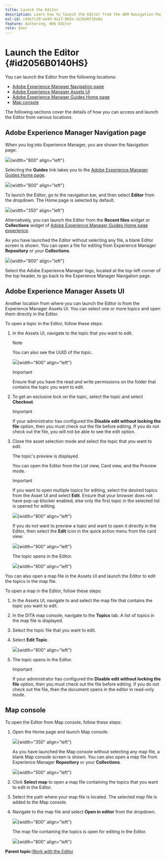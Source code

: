 ```yaml
---
title: Launch the Editor
description: Learn how to launch the Editor from the AEM Navigation Page, AEM Assets UI, and DITA map Console in AEM Guides.
exl-id: cdde7c29-ee49-4e17-902e-1e2bd6f32e8a
feature: Authoring, Web Editor
role: User
---
```

# Launch the Editor {#id2056B0140HS}

You can launch the Editor from the following locations:

- [Adobe Experience Manager Navigation page](#adobe-experience-manager-navigation-page)
- [Adobe Experience Manager Assets UI](#adobe-experience-manager-assets-ui)
- [Adobe Experience Manager Guides Home page](#home-page)
- [Map console](#map-console)

The following sections cover the details of how you can access and launch the Editor from various locations.

## Adobe Experience Manager Navigation page 

When you log into Experience Manager, you are shown the Navigation page:

![](images/web-editor-from-navigation-page.png){width="800" align="left"}

Selecting the **Guides** link takes you to the [Adobe Experience Manager Guides Home page](./intro-home-page.md).

![](images/aem-home-page.png){width="800" align="left"}

To launch the Editor, go to the navigation bar, and then select **Editor** from the dropdown. The Home page is selected by default.

![](images/editor-home-page-dropdown.png){width="350" align="left"}

Alternatively, you can launch the Editor from the **Recent files** widget or **Collections** widget of [Adobe Experience Manager Guides Home page experience](./intro-home-page.md).

As you have launched the Editor without selecting any file, a blank Editor screen is shown. You can open a file for editing from Experience Manager **Repository** or your **Collections**.

![](images/web-editor-launch-page.png){width="800" align="left"}

Select the Adobe Experience Manager logo, located at the top-left corner of the top header, to go back to the Experience Manager Navigation page. 


## Adobe Experience Manager Assets UI 

Another location from where you can launch the Editor is from the Experience Manager Assets UI. You can select one or more topics and open them directly in the Editor. 

To open a topic in the Editor, follow these steps:

1.  In the Assets UI, navigate to the topic that you want to edit.

    >[!NOTE]
    >
    > You can also see the UUID of the topic.

    ![](images/assets_ui_with_uuid_cs.png){width="800" align="left"}

    >[!IMPORTANT]
    >
    > Ensure that you have the read and write permissions on the folder that contains the topic you want to edit.

1.  To get an exclusive lock on the topic, select the topic and select **Checkout**.

    >[!IMPORTANT]
    >
    > If your administrator has configured the **Disable edit without locking the file** option, then you must check out the file before editing. If you do not check out the file, you will not be able to see the edit option.

1.  Close the asset selection mode and select the topic that you want to edit.

    The topic's preview is displayed.

    You can open the Editor from the List view, Card view, and the Preview mode.

    >[!IMPORTANT]
    >
    > If you want to open multiple topics for editing, select the desired topics from the Asset UI and select **Edit**. Ensure that your browser does not have pop-up blocker enabled, else only the first topic in the selected list is opened for editing.

    ![](images/edit-from-preview_cs.png){width="800" align="left"}

    If you do not want to preview a topic and want to open it directly in the Editor, then select the **Edit** icon in the quick action menu from the card view:

    ![](images/edit-topic-from-quick-action_cs.png){width="800" align="left"}

    The topic opens in the Editor.

    ![](images/edit-mode.png){width="800" align="left"}

You can also open a map file in the Assets UI and launch the Editor to edit the topics in the map file.  

To open a map in the Editor, follow these steps:

1. In the Assets UI, navigate to and select the map file that contains the topic you want to edit. 
1. In the DITA map console, navigate to the **Topics** tab. A list of topics in the map file is displayed. 
1. Select the topic file that you want to edit.
1. Select **Edit Topic**.

    ![](images/edit-topics-map-console_cs.png){width="800" align="left"}

1.  The topic opens in the Editor.

    >[!IMPORTANT]
    >
    > If your administrator has configured the **Disable edit without locking the file** option, then you must check out the file before editing. If you do not check out the file, then the document opens in the editor in read-only mode.

## Map console 

To open the Editor from Map console, follow these steps:

1. Open the Home page and launch Map console. 

    ![](images/editor-map-console-dropdown.png){width="350" align="left"}

    As you have launched the Map console without selecting any map file, a blank Map console screen is shown. You can also open a map file from Experience Manager **Repository** or your **Collections**.

    ![](images/launch-map-console.png){width="500" align="left"}

1. Click **Select map** to open a map file containing the topics that you want to edit in the Editor.
1. Select the path where your map file is located. The selected map file is added to the Map console. 
1. Navigate to the map file and select **Open in editor** from the dropdown. 

    ![](images/map-console-open-in-editor.png){width="800" align="left"}

    The map file containing the topics is open for editing in the Editor.

    ![](images/map-console-edit-topics.png){width="800" align="left"}


 



**Parent topic:**[Work with the Editor](web-editor.md)

